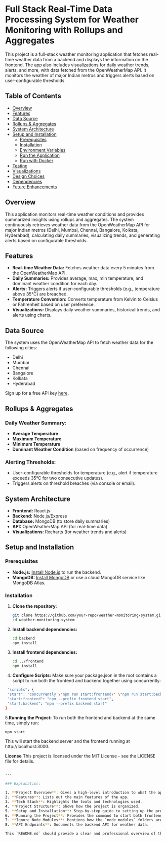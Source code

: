 # Full Stack Real-Time Data Processing System for Weather Monitoring with Rollups and Aggregates

This project is a full-stack weather monitoring application that fetches real-time weather data from a backend and displays the information on the frontend. The app also includes visualizations for daily weather trends, alerts, and more, with data fetched from the OpenWeatherMap API. It monitors the weather of major Indian metros and triggers alerts based on user-configurable thresholds.

## Table of Contents
- [Overview](#overview)
- [Features](#features)
- [Data Source](#data-source)
- [Rollups & Aggregates](#rollups--aggregates)
- [System Architecture](#system-architecture)
- [Setup and Installation](#setup-and-installation)
  - [Prerequisites](#prerequisites)
  - [Installation](#installation)
  - [Environment Variables](#environment-variables)
  - [Run the Application](#run-the-application)
  - [Run with Docker](#run-with-docker)
- [Testing](#testing)
- [Visualizations](#visualizations)
- [Design Choices](#design-choices)
- [Dependencies](#dependencies)
- [Future Enhancements](#future-enhancements)

## Overview
This application monitors real-time weather conditions and provides summarized insights using rollups and aggregates. The system continuously retrieves weather data from the OpenWeatherMap API for major Indian metros (Delhi, Mumbai, Chennai, Bangalore, Kolkata, Hyderabad), calculating daily summaries, visualizing trends, and generating alerts based on configurable thresholds.

## Features
- **Real-time Weather Data:** Fetches weather data every 5 minutes from the OpenWeatherMap API.
- **Daily Summaries:** Provides average, max, min temperature, and dominant weather condition for each day.
- **Alerts:** Triggers alerts if user-configurable thresholds (e.g., temperature above 35°C) are breached.
- **Temperature Conversion:** Converts temperature from Kelvin to Celsius or Fahrenheit based on user preference.
- **Visualizations:** Displays daily weather summaries, historical trends, and alerts using charts.

## Data Source
The system uses the OpenWeatherMap API to fetch weather data for the following cities:
- Delhi
- Mumbai
- Chennai
- Bangalore
- Kolkata
- Hyderabad

Sign up for a free API key [here](https://openweathermap.org/).

## Rollups & Aggregates
### Daily Weather Summary:
- **Average Temperature**
- **Maximum Temperature**
- **Minimum Temperature**
- **Dominant Weather Condition** (based on frequency of occurrence)

### Alerting Thresholds:
- User-configurable thresholds for temperature (e.g., alert if temperature exceeds 35°C for two consecutive updates).
- Triggers alerts on threshold breaches (via console or email).

## System Architecture
- **Frontend:** React.js
- **Backend:** Node.js/Express
- **Database:** MongoDB (to store daily summaries)
- **API:** OpenWeatherMap API (for real-time data)
- **Visualizations:** Recharts (for weather trends and alerts)

## Setup and Installation

### Prerequisites
- **Node.js:** [Install Node.js](https://nodejs.org/) to run the backend.
- **MongoDB:** [Install MongoDB](https://www.mongodb.com/) or use a cloud MongoDB service like MongoDB Atlas. 
### Installation
1. **Clone the repository:**
    ```bash
    git clone https://github.com/your-repo/weather-monitoring-system.git
    cd weather-monitoring-system
    ```

2. **Install backend dependencies:**
    ```bash
    cd backend
    npm install
    ```

3. **Install frontend dependencies:**
    ```bash
    cd ../frontend
    npm install
    ```
4. **Configure Scripts:**
Make sure your package.json in the root contains a script to run both the frontend and backend together using concurrently:
 ```bash
  "scripts": {
  "start": "concurrently \"npm run start:frontend\" \"npm run start:backend\"",
  "start:frontend": "npm --prefix frontend start",
  "start:backend": "npm --prefix backend start"
}
```
5.**Running the Project:**
To run both the frontend and backend at the same time, simply run:
```bash
npm start
```
This will start the backend server and the frontend running at http://localhost:3000.

**License**
This project is licensed under the MIT License - see the LICENSE file for details.
```bash

---

### Explanation:

1. **Project Overview**: Gives a high-level introduction to what the app does.
2. **Features**: Lists out the main features of the app.
3. **Tech Stack**: Highlights the tools and technologies used.
4. **Project Structure**: Shows how the project is organized.
5. **Setup and Installation**: Step-by-step guide to setting up the project locally.
6. **Running the Project**: Provides the command to start both frontend and backend simultaneously using `npm start`.
7. **Ignore Node Modules**: Mentions how the `node_modules` folders are ignored using `.gitignore`.
8. **API Endpoints**: Documents the backend API for weather data.

This `README.md` should provide a clear and professional overview of the project for developers and users.
```










